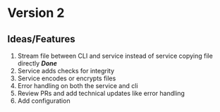 # Version 2

## Ideas/Features
1. Stream file between CLI and service instead of service copying file directly ___Done___  
2. Service adds checks for integrity
3. Service encodes or encrypts files
4. Error handling on both the service and cli
4. Review PRs and add technical updates like error handling
5. Add configuration 